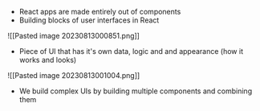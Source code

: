 - React apps are made entirely out of components
- Building blocks of user interfaces in React

![[Pasted image 20230813000851.png]]

- Piece of UI that has it's own data, logic and and appearance (how it works and looks)

![[Pasted image 20230813001004.png]]

- We build complex UIs by building multiple components and combining them